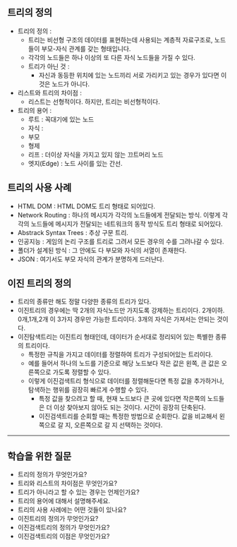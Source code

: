 
## 트리의 정의 

- 트리의 정의 :
	- 트리는 비선형 구조의 데이터를 표현하는데 사용되는 계층적 자료구조로, 노드들이 부모-자식 관계를 갖는 형태입니다.
	- 각각의 노드들은 하나 이상의 또 다른 자식 노드들을 가질 수 있다. 
	- 트리가 아닌 것 : 
		- 자신과 동등한 위치에 있는 노드끼리 서로 가리키고 있는 경우가 있다면 이것은 노드가 아니다. 
- 리스트와 트리의 차이점 : 
	- 리스트는 선형적이다. 하지만, 트리는 비선형적이다. 
- 트리의 용어 : 
	- 루트 : 꼭대기에 있는 노드 
	- 자식 : 
	- 부모
	- 형제 
	- 리프 : 더이상 자식을 가지고 있지 않는 끄트머리 노드 
	- 엣지(Edge) : 노드 사이를 있는 간선. 

## 트리의 사용 사례 

- HTML DOM : HTML DOM도 트리 형태로 되어있다. 
- Network Routing : 하나의 메시지가 각각의 노드들에게 전달되는 방식. 이렇게 각각의 노드들에 메시지가 전달되는 네트워크의 동작 방식도 트리 형태로 되어있다. 
- Abstrack Syntax Trees : 추상 구문 트리. 
- 인공지능 : 게임의 논리 구조를 트리로 그려서 모든 경우의 수를 그려나갈 수 있다. 
- 폴더가 설계된 방식 : 그 안에도 다 부모와 자식의 서열이 존재한다. 
- JSON : 여기서도 부모 자식의 관계가 분명하게 드러난다. 


## 이진 트리의 정의 

- 트리의 종류만 해도 정말 다양한 종류의 트리가 있다. 
- 이진트리의 경우에는 딱 2개의 자식노드만 가지도록 강제하는 트리이다. 2개이하. 0개,1개,2개 이 3가지 경우만 가능한 트리이다. 3개의 자식은 가져서는 안되는 것이다. 
- 이진탐색트리는 이진트리 형태인데, 데이터가 순서대로 정리되어 있는 특별한 종류의 트리이다. 
	- 특정한 규칙을 가지고 데이터를 정렬하여 트리가 구성되어있는 트리이다. 
	- 예를 들어서 하나의 노드를 기준으로 해당 노드보다 작은 값은 왼쪽, 큰 값은 오른쪽으로 가도록 정렬할 수 있다. 
	- 이렇게 이진검색트리 형식으로 데이터를 정렬해둔다면 특정 값을 추가하거나, 탐색하는 행위를 굉장히 빠르게 수행할 수 있다. 
		- 특정 값을 찾으려고 할 때, 현재 노드보다 큰 곳에 있다면 작은쪽의 노드들은 더 이상 찾아보지 않아도 되는 것이다. 시간이 굉장히 단축된다.
		- 이진검색트리를 순회할 때는 특정한 방법으로 순회한다. 값을 비교해서 왼쪽으로 갈 지, 오른쪽으로 갈 지 선택하는 것이다. 

---

## 학습을 위한 질문 

- 트리의 정의가 무엇인가요? 
- 트리와 리스트의 차이점은 무엇인가요? 
- 트리가 아니라고 할 수 있는 경우는 언제인가요? 
- 트리의 용어에 대해서 설명해주세요. 
- 트리의 사용 사례에는 어떤 것들이 있나요? 
- 이진트리의 정의가 무엇인가요? 
- 이진검색트리의 정의가 무엇인가요? 
- 이진검색트리의 이점은 무엇인가요? 